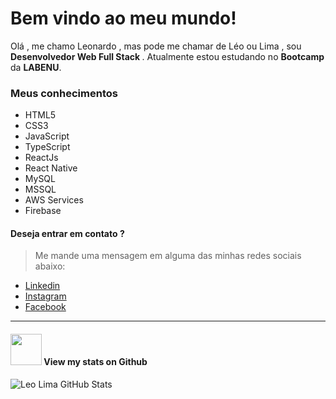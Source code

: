 # Bem vindo ao meu mundo!

Olá , me chamo Leonardo , mas pode me chamar de Léo  ou Lima , sou <strong>Desenvolvedor Web Full Stack </strong>.
Atualmente estou estudando no <Strong> Bootcamp</strong> da <strong>LABENU</strong>. 

### Meus conhecimentos
- HTML5
- CSS3
- JavaScript
- TypeScript
- ReactJs
- React Native
- MySQL
- MSSQL
- AWS Services
- Firebase


#### Deseja entrar em contato ? 
> Me mande uma mensagem em alguma das minhas redes sociais abaixo:
-  [Linkedin](https://www.linkedin.com/in/leonardo-lima-53951a122/)
-  [Instagram](https://www.instagram.com/leo.lli/)
- [Facebook](https://www.facebook.com/leonardolima2012)


----

#### <img src="https://media.giphy.com/media/VgCDAzcKvsR6OM0uWg/giphy.gif" width="50"> View my stats on Github 
   
![Leo Lima GitHub Stats](https://github-readme-stats.vercel.app/api?username=lleollima&show_icons=true)

